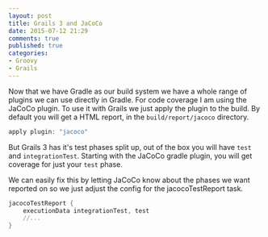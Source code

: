 ```yaml
---
layout: post
title: Grails 3 and JaCoCo
date: 2015-07-12 21:29
comments: true
published: true
categories:
- Groovy
- Grails
---
```


Now that we have Gradle as our build system we have a whole range of plugins we can use directly in Gradle. For code coverage I am using the JaCoCo plugin. To use it with Grails we just apply the plugin to the build. By default you will get a HTML report, in the `build/report/jacoco` directory.

```groovy
apply plugin: "jacoco"
```

But Grails 3 has it's test phases split up, out of the box you will have `test` and `integrationTest`. Starting with the JaCoCo gradle plugin, you will get coverage for just your `test` phase.

We can easily fix this by letting JaCoCo know about the phases we want reported on so we just adjust the config for the jacocoTestReport task.

```groovy
jacocoTestReport {
	executionData integrationTest, test
	//...
}
```
